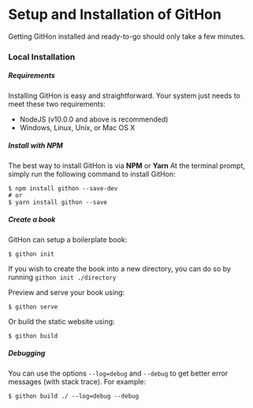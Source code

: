 # Setup and Installation of GitHon

Getting GitHon installed and ready-to-go should only take a few minutes.

### Local Installation

##### Requirements

Installing GitHon is easy and straightforward. Your system just needs to meet these two requirements:

* NodeJS (v10.0.0 and above is recommended)
* Windows, Linux, Unix, or Mac OS X

##### Install with NPM

The best way to install GitHon is via **NPM** or **Yarn** At the terminal prompt, simply run the following command to install GitHon:

```
$ npm install githon --save-dev
# or
$ yarn install githon --save
```

##### Create a book

GitHon can setup a boilerplate book:

```
$ githon init
```

If you wish to create the book into a new directory, you can do so by running `githon init ./directory`

Preview and serve your book using:

```
$ githon serve
```

Or build the static website using:

```
$ githon build
```


##### Debugging

You can use the options `--log=debug` and `--debug` to get better error messages (with stack trace). For example:

```
$ githon build ./ --log=debug --debug
```

